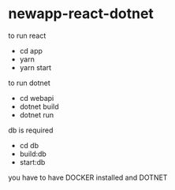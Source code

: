 ﻿# newapp-react-dotnet

to run react

- cd app
- yarn
- yarn start

to run dotnet

- cd webapi
- dotnet build
- dotnet run

db is required

- cd db
- build:db
- start:db

you have to have DOCKER installed and DOTNET
